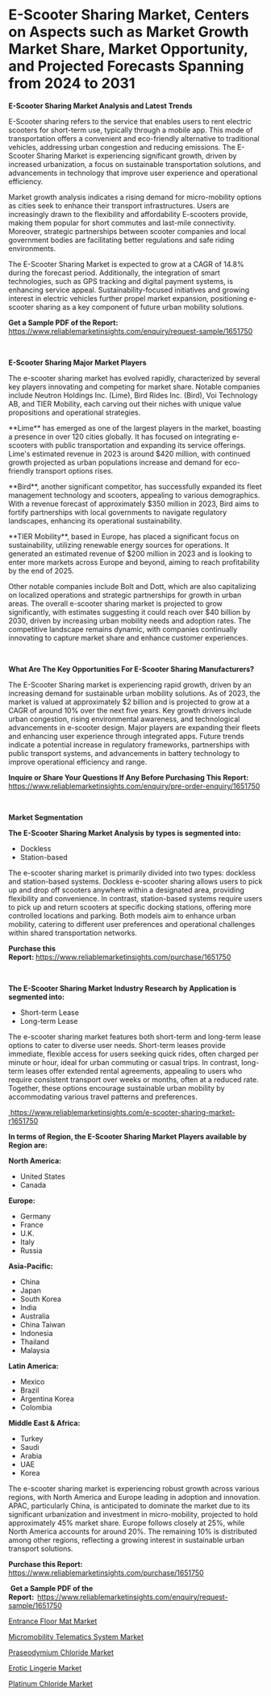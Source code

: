 <p><h1>E-Scooter Sharing Market, Centers on Aspects such as Market Growth Market Share, Market Opportunity, and Projected Forecasts Spanning from 2024 to 2031</h1></p><p><strong>E-Scooter Sharing Market Analysis and Latest Trends</strong></p>
<p><p>E-Scooter sharing refers to the service that enables users to rent electric scooters for short-term use, typically through a mobile app. This mode of transportation offers a convenient and eco-friendly alternative to traditional vehicles, addressing urban congestion and reducing emissions. The E-Scooter Sharing Market is experiencing significant growth, driven by increased urbanization, a focus on sustainable transportation solutions, and advancements in technology that improve user experience and operational efficiency.</p><p>Market growth analysis indicates a rising demand for micro-mobility options as cities seek to enhance their transport infrastructures. Users are increasingly drawn to the flexibility and affordability E-scooters provide, making them popular for short commutes and last-mile connectivity. Moreover, strategic partnerships between scooter companies and local government bodies are facilitating better regulations and safe riding environments.</p><p>The E-Scooter Sharing Market is expected to grow at a CAGR of 14.8% during the forecast period. Additionally, the integration of smart technologies, such as GPS tracking and digital payment systems, is enhancing service appeal. Sustainability-focused initiatives and growing interest in electric vehicles further propel market expansion, positioning e-scooter sharing as a key component of future urban mobility solutions.</p></p>
<p><strong>Get a Sample PDF of the Report:&nbsp;</strong> <a href="https://www.reliablemarketinsights.com/enquiry/request-sample/1651750?utm_campaign=1355&utm_medium=2&utm_source=Github&utm_content=ia&utm_term=27092024&utm_id=e-scooter-sharing">https://www.reliablemarketinsights.com/enquiry/request-sample/1651750</a></p>
<p>&nbsp;</p>
<p><strong>E-Scooter Sharing Major Market Players</strong></p>
<p><p>The e-scooter sharing market has evolved rapidly, characterized by several key players innovating and competing for market share. Notable companies include Neutron Holdings Inc. (Lime), Bird Rides Inc. (Bird), Voi Technology AB, and TIER Mobility, each carving out their niches with unique value propositions and operational strategies.</p><p>**Lime** has emerged as one of the largest players in the market, boasting a presence in over 120 cities globally. It has focused on integrating e-scooters with public transportation and expanding its service offerings. Lime's estimated revenue in 2023 is around $420 million, with continued growth projected as urban populations increase and demand for eco-friendly transport options rises.</p><p>**Bird**, another significant competitor, has successfully expanded its fleet management technology and scooters, appealing to various demographics. With a revenue forecast of approximately $350 million in 2023, Bird aims to fortify partnerships with local governments to navigate regulatory landscapes, enhancing its operational sustainability.</p><p>**TIER Mobility**, based in Europe, has placed a significant focus on sustainability, utilizing renewable energy sources for operations. It generated an estimated revenue of $200 million in 2023 and is looking to enter more markets across Europe and beyond, aiming to reach profitability by the end of 2025.</p><p>Other notable companies include Bolt and Dott, which are also capitalizing on localized operations and strategic partnerships for growth in urban areas. The overall e-scooter sharing market is projected to grow significantly, with estimates suggesting it could reach over $40 billion by 2030, driven by increasing urban mobility needs and adoption rates. The competitive landscape remains dynamic, with companies continually innovating to capture market share and enhance customer experiences.</p></p>
<p>&nbsp;</p>
<p><strong>What Are The Key Opportunities For E-Scooter Sharing Manufacturers?</strong></p>
<p><p>The E-Scooter Sharing market is experiencing rapid growth, driven by an increasing demand for sustainable urban mobility solutions. As of 2023, the market is valued at approximately $2 billion and is projected to grow at a CAGR of around 10% over the next five years. Key growth drivers include urban congestion, rising environmental awareness, and technological advancements in e-scooter design. Major players are expanding their fleets and enhancing user experience through integrated apps. Future trends indicate a potential increase in regulatory frameworks, partnerships with public transport systems, and advancements in battery technology to improve operational efficiency and range.</p></p>
<p><strong>Inquire or Share Your Questions If Any Before Purchasing This Report:</strong> <a href="https://www.reliablemarketinsights.com/enquiry/pre-order-enquiry/1651750?utm_campaign=1355&utm_medium=2&utm_source=Github&utm_content=ia&utm_term=27092024&utm_id=e-scooter-sharing">https://www.reliablemarketinsights.com/enquiry/pre-order-enquiry/1651750</a></p>
<p>&nbsp;</p>
<p><strong>Market Segmentation</strong></p>
<p><strong>The E-Scooter Sharing Market Analysis by types is segmented into:</strong></p>
<p><ul><li>Dockless</li><li>Station-based</li></ul></p>
<p><p>The e-scooter sharing market is primarily divided into two types: dockless and station-based systems. Dockless e-scooter sharing allows users to pick up and drop off scooters anywhere within a designated area, providing flexibility and convenience. In contrast, station-based systems require users to pick up and return scooters at specific docking stations, offering more controlled locations and parking. Both models aim to enhance urban mobility, catering to different user preferences and operational challenges within shared transportation networks.</p></p>
<p><strong>Purchase this Report:&nbsp;</strong><a href="https://www.reliablemarketinsights.com/purchase/1651750?utm_campaign=1355&utm_medium=2&utm_source=Github&utm_content=ia&utm_term=27092024&utm_id=e-scooter-sharing">https://www.reliablemarketinsights.com/purchase/1651750</a></p>
<p>&nbsp;</p>
<p><strong>The E-Scooter Sharing Market Industry Research by Application is segmented into:</strong></p>
<p><ul><li>Short-term Lease</li><li>Long-term Lease</li></ul></p>
<p><p>The e-scooter sharing market features both short-term and long-term lease options to cater to diverse user needs. Short-term leases provide immediate, flexible access for users seeking quick rides, often charged per minute or hour, ideal for urban commuting or casual trips. In contrast, long-term leases offer extended rental agreements, appealing to users who require consistent transport over weeks or months, often at a reduced rate. Together, these options encourage sustainable urban mobility by accommodating various travel patterns and preferences.</p></p>
<p><a href="https://www.reliablemarketinsights.com/e-scooter-sharing-market-r1651750?utm_campaign=1355&utm_medium=2&utm_source=Github&utm_content=ia&utm_term=27092024&utm_id=e-scooter-sharing">&nbsp;https://www.reliablemarketinsights.com/e-scooter-sharing-market-r1651750</a></p>
<p><strong>In terms of Region, the E-Scooter Sharing Market Players available by Region are:</strong></p>
<p>
    <p> <strong> North America: </strong>
        <ul>
            <li>United States</li>
            <li>Canada</li>
        </ul>
        </p> 
    <p> <strong> Europe: </strong>
        <ul>
            <li>Germany</li>
            <li>France</li>
            <li>U.K.</li>
            <li>Italy</li>
            <li>Russia</li>
        </ul>
        </p> 
    <p> <strong> Asia-Pacific: </strong>
        <ul>
            <li>China</li>
            <li>Japan</li>
            <li>South Korea</li>
            <li>India</li>
            <li>Australia</li>
            <li>China Taiwan</li>
            <li>Indonesia</li>
            <li>Thailand</li>
            <li>Malaysia</li>
        </ul>
        </p> 
    <p> <strong> Latin America: </strong>
        <ul>
            <li>Mexico</li>
            <li>Brazil</li>
            <li>Argentina Korea</li>
            <li>Colombia</li>
        </ul>
        </p> 
    <p> <strong> Middle East & Africa: </strong>
        <ul>
            <li>Turkey</li>
            <li>Saudi</li>
            <li>Arabia</li>
            <li>UAE</li>
            <li>Korea</li>
        </ul>
    </p>
    </p>
<p><p>The e-scooter sharing market is experiencing robust growth across various regions, with North America and Europe leading in adoption and innovation. APAC, particularly China, is anticipated to dominate the market due to its significant urbanization and investment in micro-mobility, projected to hold approximately 45% market share. Europe follows closely at 25%, while North America accounts for around 20%. The remaining 10% is distributed among other regions, reflecting a growing interest in sustainable urban transport solutions.</p></p>
<p><strong>Purchase this Report: </strong><a href="https://www.reliablemarketinsights.com/purchase/1651750?utm_campaign=1355&utm_medium=2&utm_source=Github&utm_content=ia&utm_term=27092024&utm_id=e-scooter-sharing">https://www.reliablemarketinsights.com/purchase/1651750</a></p>
<p>&nbsp;<strong>Get a Sample PDF of the Report:&nbsp;&nbsp;</strong><a href="https://www.reliablemarketinsights.com/enquiry/request-sample/1651750?utm_campaign=1355&utm_medium=2&utm_source=Github&utm_content=ia&utm_term=27092024&utm_id=e-scooter-sharing">https://www.reliablemarketinsights.com/enquiry/request-sample/1651750</a></p>
<p><strong></strong></p>
<p><p><a href="https://issuu.com/reportprime-2/docs/entrance-floor-mat-market-size-2030_8bfc2368a86569?utm_campaign=1355&utm_medium=2&utm_source=Github&utm_content=ia&utm_term=27092024&utm_id=e-scooter-sharing">Entrance Floor Mat Market</a></p><p><a href="https://github.com/luckyshygirl/Market-Research-Report-List-6/blob/main/micromobility-telematics-system-market.md?utm_campaign=1355&utm_medium=2&utm_source=Github&utm_content=ia&utm_term=27092024&utm_id=e-scooter-sharing">Micromobility Telematics System Market</a></p><p><a href="https://www.linkedin.com/pulse/global-praseodymium-chloride-industry-analysis-report-market-pp8pf?utm_campaign=1355&utm_medium=2&utm_source=Github&utm_content=ia&utm_term=27092024&utm_id=e-scooter-sharing">Praseodymium Chloride Market</a></p><p><a href="https://issuu.com/reportprime-2/docs/erotic-lingerie-market-size-2030.pp_973e37c687120e?utm_campaign=1355&utm_medium=2&utm_source=Github&utm_content=ia&utm_term=27092024&utm_id=e-scooter-sharing">Erotic Lingerie Market</a></p><p><a href="https://www.linkedin.com/pulse/platinum-chloride-market-trends-detailed-study-its-ggbwf?utm_campaign=1355&utm_medium=2&utm_source=Github&utm_content=ia&utm_term=27092024&utm_id=e-scooter-sharing">Platinum Chloride Market</a></p></p>